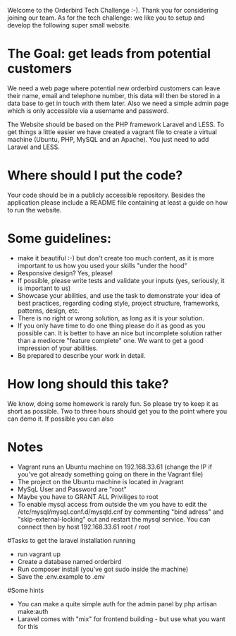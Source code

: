Welcome to the Orderbird Tech Challenge :-). Thank you for considering joining our team. As for the tech challenge: we like you to setup and develop the following super small website.

# The Goal: get leads from potential customers
We need a web page where potential new orderbird customers can leave their name, email and telephone number, this data will then be stored in a data base to get in touch with them later.
Also we need a simple admin page which is only accessible via a username and password. 

The Website should be based on the PHP framework Laravel and LESS. To get things a little easier we have created a vagrant file to create a virtual machine (Ubuntu, PHP, MySQL and an Apache). You just need to add Laravel and LESS. 

# Where should I put the code?
Your code should be in a publicly accessible repository. Besides the application please include a README file containing at least a guide on how to run the website.

# Some guidelines:
- make it beautiful :-) but don't create too much content, as it is more important to us how you used your skills "under the hood"
- Responsive design? Yes, please!
- If possible, please write tests and validate your inputs (yes, seriously, it is important to us)
- Showcase your abilities, and use the task to demonstrate your idea of best practices, regarding coding style, project
 structure, frameworks, patterns, design, etc.
- There is no right or wrong solution, as long as it is your solution.
- If you only have time to do one thing please do it as good as you possible can. It is better to have an nice but incomplete solution rather than a mediocre "feature complete" one. We want to get a good impression of your abilities.
- Be prepared to describe your work in detail.

# How long should this take?
We know, doing some homework is rarely fun. So please try to keep it as short as possible. Two to three hours should get you to the point where you can demo it. If possible you can also


# Notes
- Vagrant runs an Ubuntu machine on 192.168.33.61 (change the IP if you've got already something going on there in the Vagrant file)
- The project on the Ubuntu machine is located in /vagrant 
- MySqL User and Password are "root"
- Maybe you have to GRANT ALL Priviliges to root
- To enable mysql access from outside the vm you have to edit the /etc/mysql/mysql.conf.d/mysqld.cnf by commenting "bind adress" and "skip-external-locking" out and restart the mysql service.
You can connect then by host 192.168.33.61 root / root

#Tasks to get the laravel installation running
- run vagrant up
- Create a database named orderbird
- Run composer install (you've got sudo inside the machine)
- Save the .env.example to .env

#Some hints
- You can make a quite simple auth for the admin panel by php artisan make:auth
- Laravel comes with "mix" for frontend building - but use what you want for this
